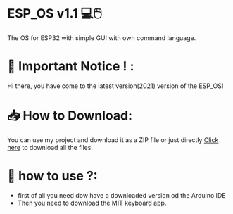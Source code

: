 # ESP_OS v1.1 💻🖱️
The OS for ESP32 with simple GUI with own command language.
# 📌 Important Notice ! :
 Hi there, you have come to the latest version(2021) version of the ESP_OS! 
# 📥 How to Download:
You can use my project and download it as a ZIP file  or just directly [Click here](https://github.com/HarishAathiyan/ESP_OS/archive/refs/heads/V1.1.zip) to download all the files.
# 🔨 how to use ?:
   * first of all you need dow have a downloaded version od the Arduino IDE
   * Then you need to download the MIT keyboard app.
   
   
   
   

